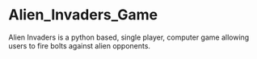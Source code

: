 # Alien_Invaders_Game
Alien Invaders is a python based, single player, computer game allowing users to fire bolts against alien opponents.
